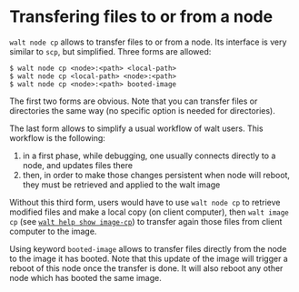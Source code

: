 
# Transfering files to or from a node

`walt node cp` allows to transfer files to or from a node.
Its interface is very similar to `scp`, but simplified. Three forms are allowed:
```
$ walt node cp <node>:<path> <local-path>
$ walt node cp <local-path> <node>:<path>
$ walt node cp <node>:<path> booted-image
```

The first two forms are obvious. Note that you can transfer files or directories the same way (no specific option is needed for directories).

The last form allows to simplify a usual workflow of walt users. This workflow is the following:
1. in a first phase, while debugging, one usually connects directly to a node, and updates files there
2. then, in order to make those changes persistent when node will reboot, they must be retrieved and applied to the walt image

Without this third form, users would have to use `walt node cp` to retrieve modified files and make a local copy (on client computer), then `walt image cp` (see [`walt help show image-cp`](image-cp.md)) to transfer again those files from client computer to the image.

Using keyword `booted-image` allows to transfer files directly from the node to the image it has booted.
Note that this update of the image will trigger a reboot of this node once the transfer is done. It will also reboot any other node which has booted the same image.

